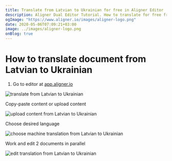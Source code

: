 ```yaml
---
title: Translate from Latvian to Ukrainian for free in Aligner Editor
description: Aligner Dual Editor Tutorial. How to translate for free from Latvian to Ukrainian. Aligner is multilingual document management platform. 
ogImage: "https://www.aligner.io/images/aligner-logo.png"
date: 2020-05-06T07:09:21+03:00
image: ../images/aligner-logo.png
onBlog: true
---
```


# How to translate document from Latvian to Ukrainian

1. Go to editor at [app.aligner.io](https://app.aligner.io "Aligner App web page")

![translate from Latvian to Ukrainian](../aligner-blank-editor.png "translate from Latvian to Ukrainian")

Copy-paste content or upload content

![upload content from Latvian to Ukrainian](../aligner-uploaded-document.png "upload content from Latvian to Ukrainian")

Choose desired language

![choose machine translation from Latvian to Ukrainian](../aligner-language-dropdown.png "choose machine translation from Latvian to Ukrainian")

Work and edit 2 documents in parallel

![edit translation from Latvian to Ukrainian](../aligner-double-sitded-editor.png "edit translation from Latvian to Ukrainian")

